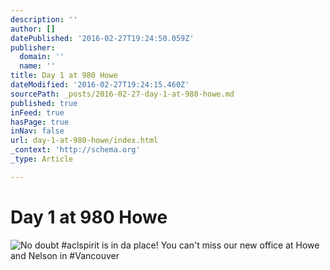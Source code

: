 ```yaml
---
description: ''
author: []
datePublished: '2016-02-27T19:24:50.059Z'
publisher:
  domain: ''
  name: ''
title: Day 1 at 980 Howe
dateModified: '2016-02-27T19:24:15.460Z'
sourcePath: _posts/2016-02-27-day-1-at-980-howe.md
published: true
inFeed: true
hasPage: true
inNav: false
url: day-1-at-980-howe/index.html
_context: 'http://schema.org'
_type: Article

---
```

# Day 1 at 980 Howe
![No doubt &num;aclspirit is in da place&excl; You can't miss our new office at Howe and Nelson in &num;Vancouver](https://pbs.twimg.com/media/Cb1IHRvUMAAgOjw.jpg:large)